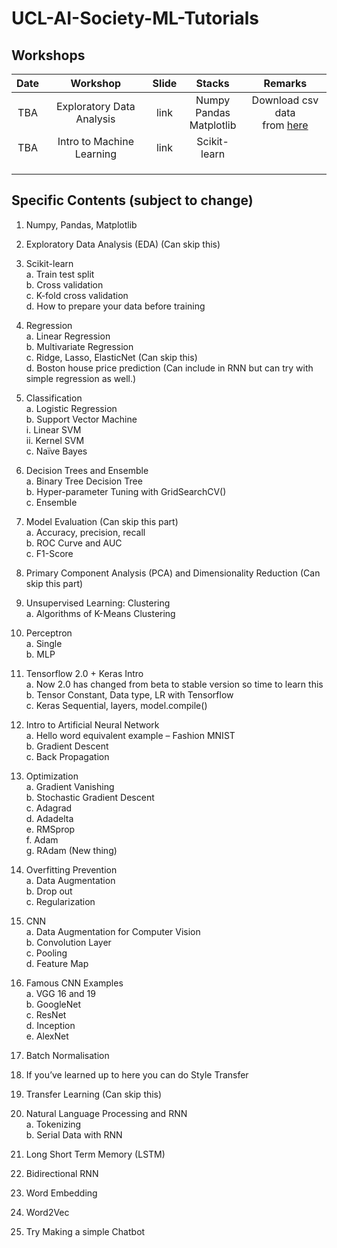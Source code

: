 # UCL-AI-Society-ML-Tutorials

## Workshops
| Date |          Workshop         | Slide |             Stacks            |             Remarks             |
|:----:|:-------------------------:|:-----:|:-----------------------------:|:-------------------------------:|
|  TBA | Exploratory Data Analysis |  link | Numpy<br>Pandas<br>Matplotlib | Download csv data <br>from [here](https://www.kaggle.com/PromptCloudHQ/imdb-data) |
|  TBA | Intro to Machine Learning |  link |          Scikit-learn         |                                 |
|      |                           |       |                               |                                 |
|      |                           |       |                               |                                 |
|      |                           |       |                               |                                 |


## Specific Contents (subject to change)

1.	Numpy, Pandas, Matplotlib

2.	Exploratory Data Analysis (EDA) (Can skip this)

3.	Scikit-learn  
    a.	Train test split  
    b.	Cross validation  
    c.	K-fold cross validation  
    d.	How to prepare your data before training  

4.	Regression  
    a.	Linear Regression  
    b.	Multivariate Regression  
    c.	Ridge, Lasso, ElasticNet (Can skip this)  
    d.	Boston house price prediction (Can include in RNN but can try with simple regression as well.)  

5.	Classification  
    a.	Logistic Regression  
    b.	Support Vector Machine  
        i.	Linear SVM  
        ii.	Kernel SVM  
    c.	Naïve Bayes  

6.	Decision Trees and Ensemble  
    a.	Binary Tree Decision Tree  
    b.	Hyper-parameter Tuning with GridSearchCV()  
    c.	Ensemble  
    
7.	Model Evaluation (Can skip this part)  
    a.	Accuracy, precision, recall    
    b.	ROC Curve and AUC  
    c.	F1-Score  
    
8.	Primary Component Analysis (PCA) and Dimensionality Reduction (Can skip this part)  

9.	Unsupervised Learning: Clustering  
    a.	Algorithms of K-Means Clustering

10.	Perceptron  
    a.	Single  
    b.	MLP  
    
11.	Tensorflow 2.0 + Keras Intro  
    a.	Now 2.0 has changed from beta to stable version so time to learn this  
    b.	Tensor Constant, Data type, LR with Tensorflow  
    c.	Keras Sequential, layers, model.compile()  

12.	Intro to Artificial Neural Network  
    a.	Hello word equivalent example – Fashion MNIST  
    b.	Gradient Descent  
    c.	Back Propagation  
    
13.	Optimization  
    a.	Gradient Vanishing  
    b.	Stochastic Gradient Descent  
    c.	Adagrad  
    d.	Adadelta  
    e.	RMSprop  
    f.	Adam  
    g.	RAdam (New thing)  
    
14.	Overfitting Prevention    
    a.	Data Augmentation  
    b.	Drop out  
    c.	Regularization  

15.	CNN  
    a.	Data Augmentation for Computer Vision  
    b.	Convolution Layer  
    c.	Pooling  
    d.	Feature Map  
    
16.	Famous CNN Examples  
    a.	VGG 16 and 19  
    b.	GoogleNet  
    c.	ResNet  
    d.	Inception  
    e.	AlexNet  

17.	Batch Normalisation

18.	If you’ve learned up to here you can do Style Transfer

19.	Transfer Learning (Can skip this)   

20. Natural Language Processing and RNN    
    a.	Tokenizing  
    b.	Serial Data with RNN  
    
21.	Long Short Term Memory (LSTM)  

22.	Bidirectional RNN  

23.	Word Embedding  

24.	Word2Vec

25.	Try Making a simple Chatbot   
